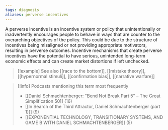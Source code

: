 ```yaml
---
tags: diagnosis
aliases: perverse incentives
---
```


A perverse incentive is an incentive system or policy that unintentionally or inadvertently encourages people to behave in ways that are counter to the overarching objectives of the policy. This could be due to the structure of incentives being misaligned or not providing appropriate motivators, resulting in perverse outcomes. Incentive mechanisms that create perverse incentives have the potential to have serious, unintended long-term economic effects and can create market distortions if left unchecked.

> [!example] See also
> [[race to the bottom]], [[mistake theory]], [[hypernormal stimuli]], [[confirmation bias]], [[narrative warfare]]

> [!info] Podcasts mentioning this term most frequently
> * [[Daniel Schmachtenberger: "Bend Not Break Part 5" – The Great Simplification 50]] (16)
> * [[In Search of the Third Attractor, Daniel Schmachtenberger (part 1)]] (9)
> * [[EXPONENTIAL TECHNOLOGY, TRANSITIONARY SYSTEMS, AND GAME B WITH DANIEL SCHMACHTENBERGER]] (5)